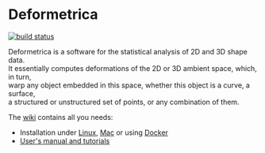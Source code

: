 # Deformetrica

[![build status](https://gitlab.icm-institute.org/aramislab/deformetrica/badges/master/build.svg)](https://gitlab.icm-institute.org/aramislab/deformetrica/commits/master)


Deformetrica is a software for the statistical analysis of 2D and 3D shape data.  
It essentially computes deformations of the 2D or 3D ambient space, which, in turn,  
warp any object embedded in this space, whether this object is a curve, a surface,  
a structured or unstructured set of points, or any combination of them.

The [wiki](https://gitlab.icm-institute.org/aramislab/deformetrica/wikis/home) contains all you needs:
- Installation under [Linux](https://gitlab.icm-institute.org/aramislab/deformetrica/wikis/docs/Install/LinuxInstall), [Mac](https://gitlab.icm-institute.org/aramislab/deformetrica/wikis/docs/Install/MacInstall) or using [Docker](https://gitlab.icm-institute.org/aramislab/deformetrica/wikis/docs/Install/DockerInstall)
- [User's manual and tutorials](https://gitlab.icm-institute.org/aramislab/deformetrica/wikis/docs/index)
